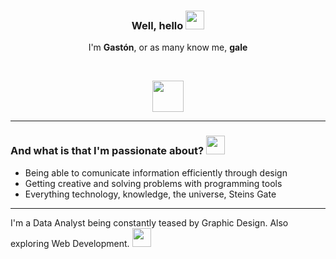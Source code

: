 ### <p align="center"><b>Well, hello</b> <img src="https://emojipedia-us.s3.amazonaws.com/source/microsoft-teams/337/waving-hand_1f44b.png" height="30px" width="30px"></p>
<p align="center">I'm <b>Gastón</b>, or as many know me, <b>gale</b></p><br>
<p align="center"><img src="https://i.imgur.com/WhPwbrx.gif" height="50px"></p>
<hr>
<h3>And what is that I'm passionate about? <img src="https://emojipedia-us.s3.amazonaws.com/source/microsoft-teams/337/eyes_1f440.png" height="30px" width="30px"></h3> 
<ul>
  <li>Being able to comunicate information efficiently through design</li>
  <li>Getting creative and solving problems with programming tools</li>
  <li>Everything technology, knowledge, the universe, Steins Gate</li>
</ul>
<hr>
 <p>I'm a Data Analyst being constantly teased by Graphic Design. Also exploring Web Development. <img src="https://emojipedia-us.s3.amazonaws.com/source/microsoft-teams/337/star-struck_1f929.png" height="30px" width="30px"></p>
<!---
Notas
--->
